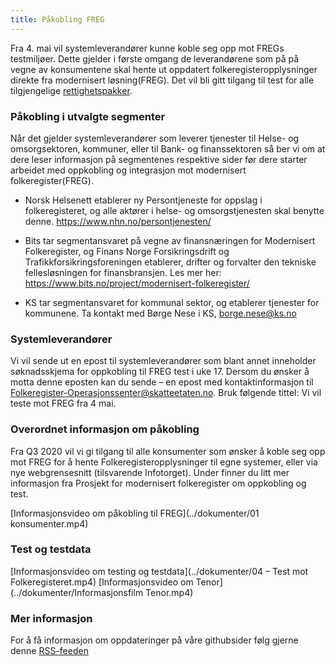 ```yaml
---
title: Påkobling FREG
---
```

Fra 4. mai vil systemleverandører kunne koble seg opp mot FREGs testmiljøer. Dette gjelder i første omgang de leverandørene som på på vegne av konsumentene skal hente ut oppdatert folkeregisteropplysninger direkte fra modernisert løsning(FREG). Det vil bli gitt tilgang til test for alle tilgjengelige [rettighetspakker](https://www.skatteetaten.no/en/person/national-registry/about/modernisering/ny-lov-og-nye-tilganger/#tilganger-etter-ny-lov).         

### Påkobling i utvalgte segmenter
Når det gjelder systemleverandører som leverer tjenester til Helse- og omsorgsektoren, kommuner, eller til Bank- og finanssektoren så ber vi om at dere leser informasjon på segmentenes respektive sider før dere starter arbeidet med oppkobling og integrasjon mot modernisert folkeregister(FREG). 

* Norsk Helsenett etablerer ny Persontjeneste for oppslag i folkeregisteret, og alle aktører i helse- og omsorgstjenesten skal benytte denne. https://www.nhn.no/persontjenesten/

* Bits tar segmentansvaret på vegne av finansnæringen for Modernisert Folkeregister, og Finans Norge Forsikringsdrift og Trafikkforsikringsforeningen etablerer, drifter og forvalter den tekniske fellesløsningen for finansbransjen. Les mer her:  https://www.bits.no/project/modernisert-folkeregister/

* KS tar segmentansvaret for kommunal sektor, og etablerer tjenester for kommunene. Ta kontakt med Børge Nese i KS, borge.nese@ks.no

### Systemleverandører
Vi vil sende ut en epost til systemleverandører som blant annet inneholder søknadsskjema for oppkobling til FREG test i uke 17. Dersom du ønsker å motta denne eposten kan du sende – en epost med kontaktinformasjon til Folkeregister-Operasjonssenter@skatteetaten.no. Bruk følgende tittel: Vi vil teste mot FREG fra 4 mai. 

### Overordnet informasjon om påkobling
Fra Q3 2020 vil vi gi tilgang til alle konsumenter som ønsker å koble seg opp mot FREG for å hente Folkeregisteropplysninger til egne systemer, eller via nye webgrensesnitt (tilsvarende Infotorget).
Under finner du litt mer informasjon fra Prosjekt for modernisert folkeregister om oppkobling og test.  

[Informasjonsvideo om påkobling til FREG](../dokumenter/01 konsumenter.mp4)

### Test og testdata
[Informasjonsvideo om testing og testdata](../dokumenter/04 – Test mot Folkeregisteret.mp4)
[Informasjonsvideo om Tenor](../dokumenter/Informasjonsfilm Tenor.mp4)

### Mer informasjon
For å få informasjon om oppdateringer på våre githubsider følg gjerne denne [RSS-feeden](https://skatteetaten.github.io/folkeregisteret-api-dokumentasjon/rss.xml) 

